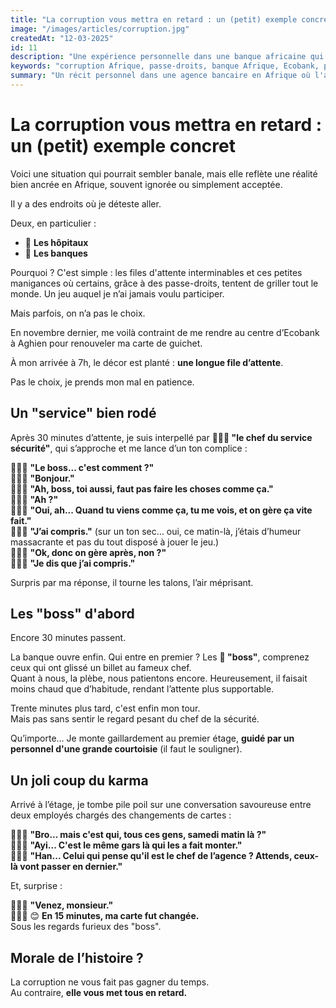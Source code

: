 ```yaml
---
title: "La corruption vous mettra en retard : un (petit) exemple concret"
image: "/images/articles/corruption.jpg"
createdAt: "12-03-2025"
id: 11
description: "Une expérience personnelle dans une banque africaine qui illustre comment la corruption et les passe-droits peuvent paradoxalement faire perdre du temps à ceux qui y participent. Un témoignage sur les pratiques quotidiennes de corruption."
keywords: "corruption Afrique, passe-droits, banque Afrique, Ecobank, pot-de-vin, file d'attente, corruption quotidienne, pratiques bancaires Afrique, corruption petite échelle, témoignage corruption"
summary: "Un récit personnel dans une agence bancaire en Afrique où l'auteur refuse de participer au système de corruption proposé par un agent de sécurité. L'histoire démontre comment ceux qui ont payé pour passer devant tout le monde se retrouvent finalement servis en dernier, illustrant que la corruption, loin de faire gagner du temps, met tout le monde en retard."
---
```


# La corruption vous mettra en retard : un (petit) exemple concret  


Voici une situation qui pourrait sembler banale, mais elle reflète une réalité bien ancrée en Afrique, souvent ignorée ou simplement acceptée. 

Il y a des endroits où je déteste aller. 

Deux, en particulier :  
- 🏥 **Les hôpitaux**  
- 🏦 **Les banques**  

Pourquoi ? C'est simple : les files d'attente interminables et ces petites manigances où certains, grâce à des passe-droits, tentent de griller tout le monde. Un jeu auquel je n’ai jamais voulu participer.  

Mais parfois, on n’a pas le choix.  

En novembre dernier, me voilà contraint de me rendre au centre d’Ecobank à Aghien pour renouveler ma carte de guichet. 

À mon arrivée à 7h, le décor est planté : **une longue file d’attente**.  

Pas le choix, je prends mon mal en patience.  

## Un "service" bien rodé  

Après 30 minutes d’attente, je suis interpellé par **👮🏿‍♂️ "le chef du service sécurité"**, qui s’approche et me lance d’un ton complice :  

👮🏿‍♂️ **"Le boss... c'est comment ?"**  
🧑🏿‍💼 **"Bonjour."**  
👮🏿‍♂️ **"Ah, boss, toi aussi, faut pas faire les choses comme ça."**  
🧑🏿‍💼 **"Ah ?"**  
👮🏿‍♂️ **"Oui, ah... Quand tu viens comme ça, tu me vois, et on gère ça vite fait."**  
🧑🏿‍💼 **"J’ai compris."** (sur un ton sec… oui, ce matin-là, j’étais d’humeur massacrante et pas du tout disposé à jouer le jeu.)  
👮🏿‍♂️ **"Ok, donc on gère après, non ?"**  
🧑🏿‍💼 **"Je dis que j’ai compris."**  

Surpris par ma réponse, il tourne les talons, l’air méprisant.  

## Les "boss" d'abord  

Encore 30 minutes passent.  

La banque ouvre enfin. Qui entre en premier ? Les **💼 "boss"**, comprenez ceux qui ont glissé un billet au fameux chef.  
Quant à nous, la plèbe, nous patientons encore. Heureusement, il faisait moins chaud que d’habitude, rendant l’attente plus supportable.  

Trente minutes plus tard, c'est enfin mon tour.  
Mais pas sans sentir le regard pesant du chef de la sécurité.  

Qu’importe... Je monte gaillardement au premier étage, **guidé par un personnel d'une grande courtoisie** (il faut le souligner).  

## Un joli coup du karma  

Arrivé à l’étage, je tombe pile poil sur une conversation savoureuse entre deux employés chargés des changements de cartes :  

👨🏿‍💼 **"Bro... mais c'est qui, tous ces gens, samedi matin là ?"**  
👩🏿‍💼 **"Ayi... C'est le même gars là qui les a fait monter."**  
👨🏿‍💼 **"Han... Celui qui pense qu'il est le chef de l’agence ? Attends, ceux-là vont passer en dernier."**  

Et, surprise :  

👩🏿‍💼 **"Venez, monsieur."**  
🧑🏿‍💼 😊
**En 15 minutes, ma carte fut changée.**  
Sous les regards furieux des "boss".

## Morale de l’histoire ?  

La corruption ne vous fait pas gagner du temps.  
Au contraire, **elle vous met tous en retard.**
